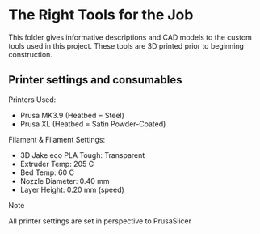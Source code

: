 # **The Right Tools for the Job**

This folder gives informative descriptions and CAD models to the custom tools used in this project. These tools are 3D printed prior to beginning construction.

## Printer settings and consumables
Printers Used: 
  - Prusa MK3.9 (Heatbed = Steel)
  - Prusa XL (Heatbed = Satin Powder-Coated)
    
Filament & Filament Settings:
  - 3D Jake eco PLA Tough: Transparent
  - Extruder Temp: 205 C
  - Bed Temp: 60 C
  - Nozzle Diameter: 0.40 mm
  - Layer Height: 0.20 mm (speed)

> [!NOTE]
> All printer settings are set in perspective to PrusaSlicer
